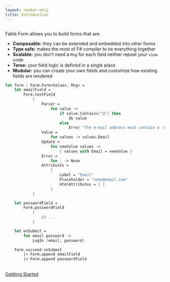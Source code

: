 ```yaml
---
layout: navbar-only
title: Introduction
---
```


<div class="container content section">
    <div class="columns">
        <div class="column is-8-widescreen is-offset-2-widescreen">

Fable.Form allows you to build forms that are:

- **Composable:** they can be extended and embedded into other forms
- **Type safe:** makes the most of F# compiler to tie everything together
- **Scalable:** you don't need a `Msg` for each field neither repeat your `view` code
- **Terse:** your field logic is defined in a single place
- **Modular:** you can create your own fields and customize how existing fields are rendered

```fsharp
let form : Form.Form<Values, Msg> =
    let emailField =
        Form.textField
            {
                Parser =
                    fun value ->
                        if value.Contains("@") then
                            Ok value
                        else
                            Error "The e-mail address must contain a '@' symbol"
                Value =
                    fun values -> values.Email
                Update =
                    fun newValue values ->
                        { values with Email = newValue }
                Error =
                    fun _ -> None
                Attributes =
                    {
                        Label = "Email"
                        Placeholder = "some@email.com"
                        HtmlAttributes = [ ]
                    }
            }

    let passwordField =
        Form.passwordField
            {
                // ...
            }

    let onSubmit =
        fun email password ->
            LogIn (email, password)

    Form.succeed onSubmit
        |> Form.append emailField
        |> Form.append passwordField
```
<br />

<div class="is-flex is-justify-content-center">
    <a href="/Fable.Form/Fable.Form/how_to_use.html" class="button is-primary is-medium">
        Gettting Started
    </a>
</div>

</div>
</div>
</div>
